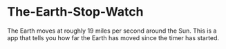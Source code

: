 # The-Earth-Stop-Watch
The Earth moves at roughly 19 miles per second around the Sun. This is a app that tells you how far the Earth has moved since the timer has started.
